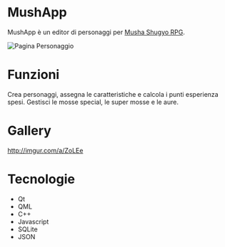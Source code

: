 # MushApp

MushApp è un editor di personaggi per [Musha Shugyo RPG](http://www.acchiappasogni.org/msrpg/).

![Pagina Personaggio](http://i.imgur.com/HOcnsND.png)

# Funzioni
Crea personaggi, assegna le caratteristiche e calcola i punti esperienza spesi.
Gestisci le mosse special, le super mosse e le aure.

# Gallery
http://imgur.com/a/ZoLEe

# Tecnologie
* Qt
* QML
* C++
* Javascript
* SQLite
* JSON
